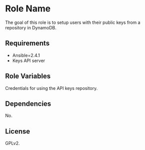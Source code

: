 Role Name
=========
The goal of this role is to setup users with their public keys from a repository in DynamoDB.

Requirements
------------
* Ansible=2.4.1
* Keys API server

Role Variables
--------------
Credentials for using the API keys repository.

Dependencies
------------
No.

License
-------
GPLv2.
